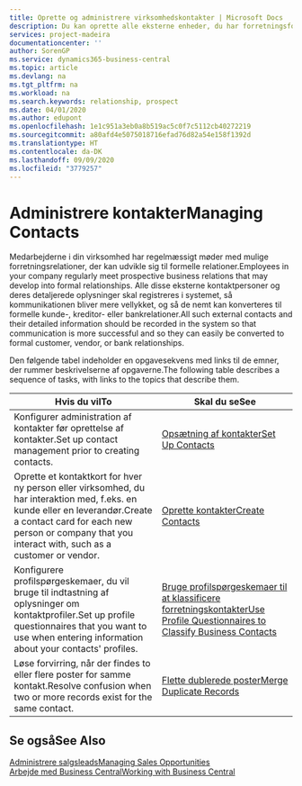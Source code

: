 ```yaml
---
title: Oprette og administrere virksomhedskontakter | Microsoft Docs
description: Du kan oprette alle eksterne enheder, du har forretningsforhold til (f.eks. kundeemner, debitorer, kreditorer og konsulenter) som kontaktpersoner.
services: project-madeira
documentationcenter: ''
author: SorenGP
ms.service: dynamics365-business-central
ms.topic: article
ms.devlang: na
ms.tgt_pltfrm: na
ms.workload: na
ms.search.keywords: relationship, prospect
ms.date: 04/01/2020
ms.author: edupont
ms.openlocfilehash: 1e1c951a3eb0a8b519ac5c0f7c5112cb40272219
ms.sourcegitcommit: a80afd4e5075018716efad76d82a54e158f1392d
ms.translationtype: HT
ms.contentlocale: da-DK
ms.lasthandoff: 09/09/2020
ms.locfileid: "3779257"
---
```

# <a name="managing-contacts"></a><span data-ttu-id="6a1d8-103">Administrere kontakter</span><span class="sxs-lookup"><span data-stu-id="6a1d8-103">Managing Contacts</span></span>
<span data-ttu-id="6a1d8-104">Medarbejderne i din virksomhed har regelmæssigt møder med mulige forretningsrelationer, der kan udvikle sig til formelle relationer.</span><span class="sxs-lookup"><span data-stu-id="6a1d8-104">Employees in your company regularly meet prospective business relations that may develop into formal relationships.</span></span> <span data-ttu-id="6a1d8-105">Alle disse eksterne kontaktpersoner og deres detaljerede oplysninger skal registreres i systemet, så kommunikationen bliver mere vellykket, og så de nemt kan konverteres til formelle kunde-, kreditor- eller bankrelationer.</span><span class="sxs-lookup"><span data-stu-id="6a1d8-105">All such external contacts and their detailed information should be recorded in the system so that communication is more successful and so they can easily be converted to formal customer, vendor, or bank relationships.</span></span>

<span data-ttu-id="6a1d8-106">Den følgende tabel indeholder en opgavesekvens med links til de emner, der rummer beskrivelserne af opgaverne.</span><span class="sxs-lookup"><span data-stu-id="6a1d8-106">The following table describes a sequence of tasks, with links to the topics that describe them.</span></span>

| <span data-ttu-id="6a1d8-107">Hvis du vil</span><span class="sxs-lookup"><span data-stu-id="6a1d8-107">To</span></span> | <span data-ttu-id="6a1d8-108">Skal du se</span><span class="sxs-lookup"><span data-stu-id="6a1d8-108">See</span></span> |
| --- | --- |
| <span data-ttu-id="6a1d8-109">Konfigurer administration af kontakter før oprettelse af kontakter.</span><span class="sxs-lookup"><span data-stu-id="6a1d8-109">Set up contact management prior to creating contacts.</span></span> |[<span data-ttu-id="6a1d8-110">Opsætning af kontakter</span><span class="sxs-lookup"><span data-stu-id="6a1d8-110">Set Up Contacts</span></span>](marketing-setup-contacts.md) |
| <span data-ttu-id="6a1d8-111">Oprette et kontaktkort for hver ny person eller virksomhed, du har interaktion med, f.eks. en kunde eller en leverandør.</span><span class="sxs-lookup"><span data-stu-id="6a1d8-111">Create a contact card for each new person or company that you interact with, such as a customer or vendor.</span></span> |[<span data-ttu-id="6a1d8-112">Oprette kontakter</span><span class="sxs-lookup"><span data-stu-id="6a1d8-112">Create Contacts</span></span>](marketing-create-contact-companies.md) |
|<span data-ttu-id="6a1d8-113">Konfigurere profilspørgeskemaer, du vil bruge til indtastning af oplysninger om kontaktprofiler.</span><span class="sxs-lookup"><span data-stu-id="6a1d8-113">Set up profile questionnaires that you want to use when entering information about your contacts' profiles.</span></span>|[<span data-ttu-id="6a1d8-114">Bruge profilspørgeskemaer til at klassificere forretningskontakter</span><span class="sxs-lookup"><span data-stu-id="6a1d8-114">Use Profile Questionnaires to Classify Business Contacts</span></span>](marketing-create-contact-profile-questionnaire.md)|
|<span data-ttu-id="6a1d8-115">Løse forvirring, når der findes to eller flere poster for samme kontakt.</span><span class="sxs-lookup"><span data-stu-id="6a1d8-115">Resolve confusion when two or more records exist for the same contact.</span></span>|[<span data-ttu-id="6a1d8-116">Flette dublerede poster</span><span class="sxs-lookup"><span data-stu-id="6a1d8-116">Merge Duplicate Records</span></span>](sales-how-merge-duplicate-records.md)|

## <a name="see-also"></a><span data-ttu-id="6a1d8-117">Se også</span><span class="sxs-lookup"><span data-stu-id="6a1d8-117">See Also</span></span>
[<span data-ttu-id="6a1d8-118">Administrere salgsleads</span><span class="sxs-lookup"><span data-stu-id="6a1d8-118">Managing Sales Opportunities</span></span>](marketing-manage-sales-opportunities.md)  
[<span data-ttu-id="6a1d8-119">Arbejde med Business Central</span><span class="sxs-lookup"><span data-stu-id="6a1d8-119">Working with Business Central</span></span>](ui-work-product.md)  
